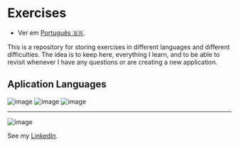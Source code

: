  # **Exercises**

- Ver em [Português 🇧🇷](./README.md).
 
This is a repository for storing exercises in different languages and different difficulties.
The idea is to keep here, everything I learn, and to be able to revisit whenever I have any questions or are creating a new application.

 ## Aplication Languages
 
![image](https://img.shields.io/badge/JavaScript-F7DF1E?style=for-the-badge&logo=javascript&logoColor=black) 
![image](https://img.shields.io/badge/HTML5-E34F26?style=for-the-badge&logo=html5&logoColor=white)
![image](https://img.shields.io/badge/CSS3-1572B6?style=for-the-badge&logo=css3&logoColor=white)
   
***
 ![image](https://img.shields.io/badge/LinkedIn-0077B5?style=for-the-badge&logo=linkedin&logoColor=white) 
 
 See my [LinkedIn](https://www.linkedin.com/in/nathan-de-souza-silva-firmo/). 


